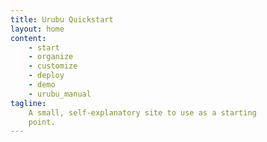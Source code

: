 ```yaml
---
title: Urubu Quickstart
layout: home 
content:
    - start
    - organize
    - customize
    - deploy
    - demo
    - urubu_manual
tagline:
    A small, self-explanatory site to use as a starting
    point. 
---
```

